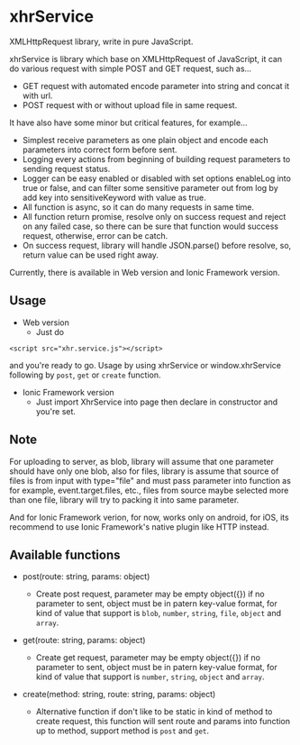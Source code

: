 # xhrService
XMLHttpRequest library, write in pure JavaScript.

xhrService is library which base on XMLHttpRequest of JavaScript, it can do various request with simple POST and GET request, such as...
* GET request with automated encode parameter into string and concat it with url.
* POST request with or without upload file in same request.

It have also have some minor but critical features, for example...
* Simplest receive parameters as one plain object and encode each parameters into correct form before sent.
* Logging every actions from beginning of building request parameters to sending request status.
* Logger can be easy enabled or disabled with set options enableLog into true or false, and can filter some sensitive parameter out from log by add key into sensitiveKeyword with value as true.
* All function is async, so it can do many requests in same time.
* All function return promise, resolve only on success request and reject on any failed case, so there can be sure that function would success request, otherwise, error can be catch.
* On success request, library will handle JSON.parse() before resolve, so, return value can be used right away.

Currently, there is available in Web version and Ionic Framework version.

## Usage
- Web version
    - Just do 

```
<script src="xhr.service.js"></script>
```

and you're ready to go. Usage by using xhrService or window.xhrService following by `post`, `get` or `create` function.

- Ionic Framework version
    - Just import XhrService into page then declare in constructor and you're set.

## Note
For uploading to server, as blob, library will assume that one parameter should have only one blob, also for files, library is assume that source of files is from input with type="file" and must pass parameter into function as for example, event.target.files, etc., files from source maybe selected more than one file, library will try to packing it into same parameter.

And for Ionic Framework verion, for now, works only on android, for iOS, its recommend to use Ionic Framework's native plugin like HTTP instead. 

## Available functions
- post(route: string, params: object)
    - Create post request, parameter may be empty object({}) if no parameter to sent, object must be in patern key-value format, for kind of value that support is `blob`, `number`, `string`, `file`, `object` and `array`.

- get(route: string, params: object)
    - Create get request, parameter may be empty object({}) if no parameter to sent, object must be in patern key-value format, for kind of value that support is `number`, `string`, `object` and `array`.

- create(method: string, route: string, params: object)
    - Alternative function if don't like to be static in kind of method to create request, this function will sent route and params into function up to method, support method is `post` and `get`.